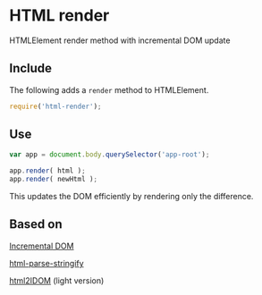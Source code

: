 # HTML render

HTMLElement render method with incremental DOM update

## Include

The following adds a `render` method to HTMLElement.

~~~javascript
require('html-render');
~~~

## Use

~~~javascript
var app = document.body.querySelector('app-root');

app.render( html );
app.render( newHtml );
~~~

This updates the DOM efficiently by rendering only the difference.

## Based on

[Incremental DOM](https://github.com/google/incremental-dom)

[html-parse-stringify](https://github.com/henrikjoreteg/html-parse-stringify)

[html2IDOM](https://github.com/ericponto/html2IDOM) (light version)
